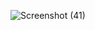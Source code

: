 
![Screenshot (41)](https://github.com/user-attachments/assets/0c6c5b80-35d5-41ee-9fbd-534c5f302cea)

